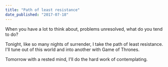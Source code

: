 ```yaml
---
title: "Path of least resistance"
date_published: "2017-07-18"
---
```


When you have a lot to think about, problems unresolved, what do you tend to do?

Tonight, like so many nights of surrender, I take the path of least resistance. I'll tune out of this world and into another with Game of Thrones.

Tomorrow with a rested mind, I'll do the hard work of contemplating.
